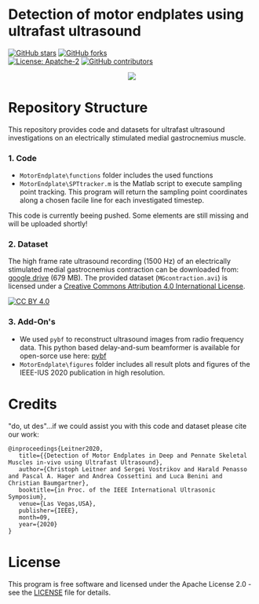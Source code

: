 # Detection of motor endplates using ultrafast ultrasound
[![GitHub stars](https://img.shields.io/github/stars/luuleitner/MotorEndplate?label=Stars&style=social)](https://github.com/luuleitner/MotorEndplate)
[![GitHub forks](https://img.shields.io/github/forks/luuleitner/MotorEndplate?label=Fork&style=social)](https://github.com/luuleitner/MotorEndplate)
<br>
[![License: Apatche-2](https://img.shields.io/hexpm/l/plug)](https://www.apache.org/licenses/LICENSE-2.0)
[![GitHub contributors](https://img.shields.io/badge/Contributions-Welcome-brightgreen)](https://github.com/luuleitner/MotorEndplate)

<p align="center">
<img src="https://github.com/luuleitner/MotorEndplate/blob/master/figures/contraction.gif">
</p>

# Repository Structure

This repository provides code and datasets for ultrafast ultrasound investigations on an electrically stimulated medial gastrocnemius muscle.

### 1. Code
- `MotorEndplate\functions` folder includes the used functions
- `MotorEndplate\SPTtracker.m` is the Matlab script to execute sampling point tracking. This program will return the sampling point coordinates along a chosen facile line for each investigated timestep. 

This code is currently beeing pushed. Some elements are still missing and will be uploaded shortly!

### 2. Dataset
The high frame rate ultrasound recording (1500 Hz) of an electrically stimulated medial gastrocnemius contraction can be downloaded from: [google drive](https://drive.google.com/file/d/1UnxKz-48edv91yl6tduEGyUoVwtJ64Iq/view?usp=sharing) (679 MB). The provided dataset (`MGcontraction.avi`) is licensed under a [Creative Commons Attribution 4.0 International License](https://github.com/luuleitner/MotorEndplate/blob/master/license/LICENSE_dataset).

[![CC BY 4.0](https://i.creativecommons.org/l/by/4.0/88x31.png)](http://creativecommons.org/licenses/by/4.0/)

### 3. Add-On's
- We used `pybf` to reconstruct ultrasound images from radio frequency data. This python based delay-and-sum beamformer is available for open-sorce use here: [pybf](https://github.com/Sergio5714/pybf)
- `MotorEndplate\figures` folder includes all result plots and figures of the IEEE-IUS 2020 publication in high resolution.

# Credits

"do, ut des"...if we could assist you with this code and dataset please cite our work:
```
@inproceedings{Leitner2020,
   title={{Detection of Motor Endplates in Deep and Pennate Skeletal Muscles in-vivo using Ultrafast Ultrasound},
   author={Christoph Leitner and Sergei Vostrikov and Harald Penasso and Pascal A. Hager and Andrea Cossettini and Luca Benini and Christian Baumgartner},
   booktitle={in Proc. of the IEEE International Ultrasonic Symposium},
   venue={Las Vegas,USA},
   publisher={IEEE},
   month=09,
   year={2020}  
}
```

# License

This program is free software and licensed under the Apache License 2.0 - see the [LICENSE](https://github.com/luuleitner/MotorEndplate/blob/master/license/LICENSE_code) file for details.

